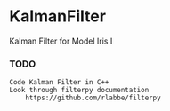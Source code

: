 # KalmanFilter
Kalman Filter for Model Iris I



### TODO
    Code Kalman Filter in C++ 
    Look through filterpy documentation 
        https://github.com/rlabbe/filterpy